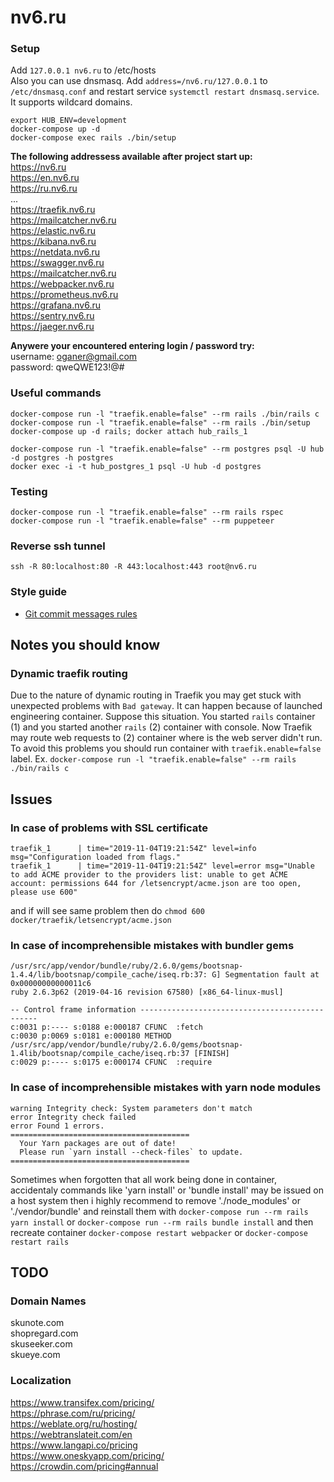 # nv6.ru

### Setup

Add `127.0.0.1 nv6.ru` to /etc/hosts  
Also you can use dnsmasq. Add `address=/nv6.ru/127.0.0.1` to `/etc/dnsmasq.conf` and restart service `systemctl restart dnsmasq.service`. It supports wildcard domains.

```shell
export HUB_ENV=development
docker-compose up -d
docker-compose exec rails ./bin/setup
```

**The following addressess available after project start up:**  
https://nv6.ru  
https://en.nv6.ru  
https://ru.nv6.ru  
...  
https://traefik.nv6.ru  
https://mailcatcher.nv6.ru  
https://elastic.nv6.ru  
https://kibana.nv6.ru  
https://netdata.nv6.ru  
https://swagger.nv6.ru  
https://mailcatcher.nv6.ru  
https://webpacker.nv6.ru  
https://prometheus.nv6.ru  
https://grafana.nv6.ru  
https://sentry.nv6.ru  
https://jaeger.nv6.ru  

**Anywere your encountered entering login / password try:**  
username: oganer@gmail.com  
password: qweQWE123!@#  

### Useful commands

```shell
docker-compose run -l "traefik.enable=false" --rm rails ./bin/rails c
docker-compose run -l "traefik.enable=false" --rm rails ./bin/setup
docker-compose up -d rails; docker attach hub_rails_1

docker-compose run -l "traefik.enable=false" --rm postgres psql -U hub -d postgres -h postgres
docker exec -i -t hub_postgres_1 psql -U hub -d postgres
```

### Testing

```shell
docker-compose run -l "traefik.enable=false" --rm rails rspec
docker-compose run -l "traefik.enable=false" --rm puppeteer
```

### Reverse ssh tunnel

```shell
ssh -R 80:localhost:80 -R 443:localhost:443 root@nv6.ru
```

### Style guide

- [Git commit messages rules](https://chris.beams.io/posts/git-commit/)

## Notes you should know

### Dynamic traefik routing

Due to the nature of dynamic routing in Traefik you may get stuck with unexpected problems with `Bad gateway`. It can happen because of launched engineering container. Suppose this situation. You started `rails` container (1) and you started another `rails` (2) container with console. Now Traefik may route web requests to (2) container where is the web server didn't run. To avoid this problems you should run container with `traefik.enable=false` label. Ex. `docker-compose run -l "traefik.enable=false" --rm rails ./bin/rails c`


## Issues

### In case of problems with SSL certificate

```
traefik_1      | time="2019-11-04T19:21:54Z" level=info msg="Configuration loaded from flags."
traefik_1      | time="2019-11-04T19:21:54Z" level=error msg="Unable to add ACME provider to the providers list: unable to get ACME account: permissions 644 for /letsencrypt/acme.json are too open, please use 600"
```
and if will see same problem then do `chmod 600 docker/traefik/letsencrypt/acme.json`

### In case of incomprehensible mistakes with bundler gems

```
/usr/src/app/vendor/bundle/ruby/2.6.0/gems/bootsnap-1.4.4/lib/bootsnap/compile_cache/iseq.rb:37: G] Segmentation fault at 0x00000000000011c6
ruby 2.6.3p62 (2019-04-16 revision 67580) [x86_64-linux-musl]

-- Control frame information -----------------------------------------------
c:0031 p:---- s:0188 e:000187 CFUNC  :fetch
c:0030 p:0069 s:0181 e:000180 METHOD /usr/src/app/vendor/bundle/ruby/2.6.0/gems/bootsnap-1.4lib/bootsnap/compile_cache/iseq.rb:37 [FINISH]
c:0029 p:---- s:0175 e:000174 CFUNC  :require
```

### In case of incomprehensible mistakes with yarn node modules

```
warning Integrity check: System parameters don't match
error Integrity check failed
error Found 1 errors.
========================================
  Your Yarn packages are out of date!
  Please run `yarn install --check-files` to update.
========================================
```

Sometimes when forgotten that all work being done in container, accidentaly commands like 'yarn install' or 'bundle install' may be issued on a host system then i highly recommend to remove './node_modules' or './vendor/bundle' and reinstall them with `docker-compose run --rm rails yarn install` or `docker-compose run --rm rails bundle install` and then recreate container `docker-compose restart webpacker` or `docker-compose restart rails`


## TODO

### Domain Names

skunote.com  
shopregard.com  
skuseeker.com  
skueye.com  

### Localization

https://www.transifex.com/pricing/  
https://phrase.com/ru/pricing/  
https://weblate.org/ru/hosting/  
https://webtranslateit.com/en  
https://www.langapi.co/pricing  
https://www.oneskyapp.com/pricing/  
https://crowdin.com/pricing#annual  